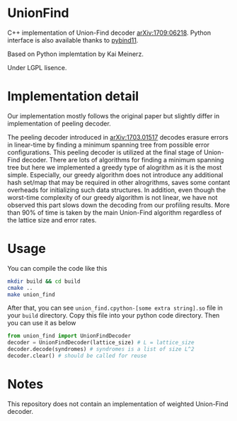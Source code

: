 # UnionFind
C++ implementation of Union-Find decoder [arXiv:1709:06218](https://arxiv.org/abs/1709.06218). 
Python interface is also available thanks to [pybind11](https://github.com/pybind/pybind11). 

Based on Python implemtation by Kai Meinerz.

Under LGPL lisence. 


# Implementation detail
Our implementation mostly follows the original paper but slightly differ in implementation of peeling decoder. 

The peeling decoder introduced in [arXiv:1703.01517](https://arxiv.org/abs/1703.01517) decodes erasure errors in linear-time by finding a minimum spanning tree from possible error configurations. This peeling decoder is utilized at the final stage of Union-Find decoder. 
There are lots of algorithms for finding a minimum spanning tree but here we implemented a greedy type of alogrithm as it is the most simple. 
Especially, our greedy algorithm does not introduce any additional hash set/map that may be required in other alrogrithms, saves some contant overheads for initializing such data structures.
In addition, even though the worst-time complexity of our greedy algorithm is not linear, we have not observed this part slows down the decoding from our profiling results. More than 90% of time is taken by the main Union-Find algorithm regardless of the lattice size and error rates.

# Usage
You can compile the code like this
```bash
mkdir build && cd build
cmake ..
make union_find
```
After that, you can see `union_find.cpython-[some extra string].so` file in your `build` directory. Copy this file into your python code directory. Then you can use it as below
```python
from union_find import UnionFindDecoder
decoder = UnionFindDecoder(lattice_size) # L = lattice_size
decoder.decode(syndromes) # syndromes is a list of size L^2
decoder.clear() # should be called for reuse
```

# Notes
This repository does not contain an implementation of weighted Union-Find decoder. 

